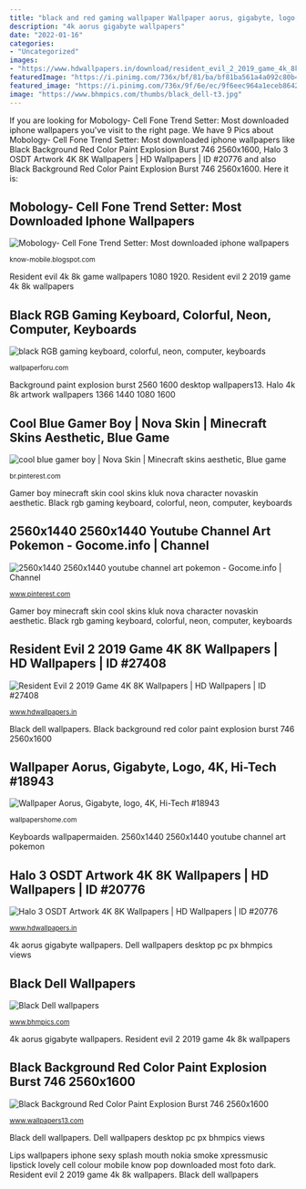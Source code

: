 ```yaml
---
title: "black and red gaming wallpaper Wallpaper aorus, gigabyte, logo, 4k, hi-tech #18943"
description: "4k aorus gigabyte wallpapers"
date: "2022-01-16"
categories:
- "Uncategorized"
images:
- "https://www.hdwallpapers.in/download/resident_evil_2_2019_game_4k_8k-1920x1080.jpg"
featuredImage: "https://i.pinimg.com/736x/bf/81/ba/bf81ba561a4a092c80b4f21c3853843f.jpg"
featured_image: "https://i.pinimg.com/736x/9f/6e/ec/9f6eec964a1eceb8642091264778434b.jpg"
image: "https://www.bhmpics.com/thumbs/black_dell-t3.jpg"
---
```


If you are looking for Mobology- Cell Fone Trend Setter: Most downloaded iphone wallpapers you've visit to the right page. We have 9 Pics about Mobology- Cell Fone Trend Setter: Most downloaded iphone wallpapers like Black Background Red Color Paint Explosion Burst 746 2560x1600, Halo 3 OSDT Artwork 4K 8K Wallpapers | HD Wallpapers | ID #20776 and also Black Background Red Color Paint Explosion Burst 746 2560x1600. Here it is:

## Mobology- Cell Fone Trend Setter: Most Downloaded Iphone Wallpapers

![Mobology- Cell Fone Trend Setter: Most downloaded iphone wallpapers](http://3.bp.blogspot.com/-lJv_5IIk1iA/Tmfqe-9lMrI/AAAAAAAADJc/o1UgYYaG5Fw/s1600/red_lips_wallpaper+for+iphone.jpg "Cool blue gamer boy")

<small>know-mobile.blogspot.com</small>

Resident evil 4k 8k game wallpapers 1080 1920. Resident evil 2 2019 game 4k 8k wallpapers

## Black RGB Gaming Keyboard, Colorful, Neon, Computer, Keyboards

![black RGB gaming keyboard, colorful, neon, computer, keyboards](https://wallpaperforu.com/wp-content/uploads/2020/06/gaming-wallpaper-20060120350448800x1200.jpg "Dell wallpapers desktop pc px bhmpics views")

<small>wallpaperforu.com</small>

Background paint explosion burst 2560 1600 desktop wallpapers13. Halo 4k 8k artwork wallpapers 1366 1440 1080 1600

## Cool Blue Gamer Boy | Nova Skin | Minecraft Skins Aesthetic, Blue Game

![cool blue gamer boy | Nova Skin | Minecraft skins aesthetic, Blue game](https://i.pinimg.com/736x/bf/81/ba/bf81ba561a4a092c80b4f21c3853843f.jpg "Wallpaper aorus, gigabyte, logo, 4k, hi-tech #18943")

<small>br.pinterest.com</small>

Gamer boy minecraft skin cool skins kluk nova character novaskin aesthetic. Black rgb gaming keyboard, colorful, neon, computer, keyboards

## 2560x1440 2560x1440 Youtube Channel Art Pokemon - Gocome.info | Channel

![2560x1440 2560x1440 youtube channel art pokemon - Gocome.info | Channel](https://i.pinimg.com/736x/9f/6e/ec/9f6eec964a1eceb8642091264778434b.jpg "Resident evil 2 2019 game 4k 8k wallpapers")

<small>www.pinterest.com</small>

Gamer boy minecraft skin cool skins kluk nova character novaskin aesthetic. Black rgb gaming keyboard, colorful, neon, computer, keyboards

## Resident Evil 2 2019 Game 4K 8K Wallpapers | HD Wallpapers | ID #27408

![Resident Evil 2 2019 Game 4K 8K Wallpapers | HD Wallpapers | ID #27408](https://www.hdwallpapers.in/download/resident_evil_2_2019_game_4k_8k-1920x1080.jpg "Dell wallpapers desktop pc px bhmpics views")

<small>www.hdwallpapers.in</small>

Black dell wallpapers. Black background red color paint explosion burst 746 2560x1600

## Wallpaper Aorus, Gigabyte, Logo, 4K, Hi-Tech #18943

![Wallpaper Aorus, Gigabyte, logo, 4K, Hi-Tech #18943](https://wallpapershome.com/images/wallpapers/aorus-1440x2560-gigabyte-logo-4k-18943.jpg "Resident evil 4k 8k game wallpapers 1080 1920")

<small>wallpapershome.com</small>

Keyboards wallpapermaiden. 2560x1440 2560x1440 youtube channel art pokemon

## Halo 3 OSDT Artwork 4K 8K Wallpapers | HD Wallpapers | ID #20776

![Halo 3 OSDT Artwork 4K 8K Wallpapers | HD Wallpapers | ID #20776](https://www.hdwallpapers.in/download/halo_3_osdt_artwork_4k_8k-1600x900.jpg "Halo 3 osdt artwork 4k 8k wallpapers")

<small>www.hdwallpapers.in</small>

4k aorus gigabyte wallpapers. Dell wallpapers desktop pc px bhmpics views

## Black Dell Wallpapers

![Black Dell wallpapers](https://www.bhmpics.com/thumbs/black_dell-t3.jpg "Gamer boy minecraft skin cool skins kluk nova character novaskin aesthetic")

<small>www.bhmpics.com</small>

4k aorus gigabyte wallpapers. Resident evil 2 2019 game 4k 8k wallpapers

## Black Background Red Color Paint Explosion Burst 746 2560x1600

![Black Background Red Color Paint Explosion Burst 746 2560x1600](http://www.wallpapers13.com/wp-content/uploads/2015/12/Black_background_red_color_paint_explosion_burst_746_2560X1600-1680x1050.jpg "Gamer boy minecraft skin cool skins kluk nova character novaskin aesthetic")

<small>www.wallpapers13.com</small>

Black dell wallpapers. Dell wallpapers desktop pc px bhmpics views

Lips wallpapers iphone sexy splash mouth nokia smoke xpressmusic lipstick lovely cell colour mobile know pop downloaded most foto dark. Resident evil 2 2019 game 4k 8k wallpapers. Black dell wallpapers
